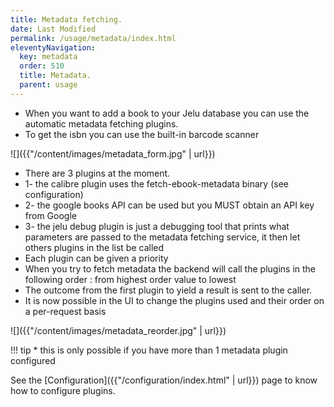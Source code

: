 ```yaml
---
title: Metadata fetching.
date: Last Modified 
permalink: /usage/metadata/index.html
eleventyNavigation:
  key: metadata
  order: 510
  title: Metadata.
  parent: usage
---
```



* When you want to add a book to your Jelu database you can use the automatic metadata fetching plugins.
* To get the isbn you can use the built-in barcode scanner

![]({{"/content/images/metadata_form.jpg" | url}})

* There are 3 plugins at the moment.
* 1- the calibre plugin uses the fetch-ebook-metadata binary (see configuration)
* 2- the google books API can be used but you MUST obtain an API key from Google
* 3- the jelu debug plugin is just a debugging tool that prints what parameters are passed to the metadata fetching service, it then let others plugins in the list be called
* Each plugin can be given a priority
* When you try to fetch metadata the backend will call the plugins in the following order : from highest order value to lowest
* The outcome from the first plugin to yield a result is sent to the caller.
* It is now possible in the UI to change the plugins used and their order on a per-request basis


![]({{"/content/images/metadata_reorder.jpg" | url}})

!!! tip
    * this is only possible if you have more than 1 metadata plugin configured

See the [Configuration]({{"/configuration/index.html" | url}}) page to know how to configure plugins.


